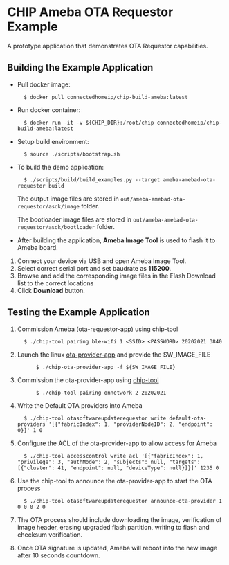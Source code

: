 # CHIP Ameba OTA Requestor Example

A prototype application that demonstrates OTA Requestor capabilities.

## Building the Example Application

-   Pull docker image:

          $ docker pull connectedhomeip/chip-build-ameba:latest

-   Run docker container:

          $ docker run -it -v ${CHIP_DIR}:/root/chip connectedhomeip/chip-build-ameba:latest

-   Setup build environment:

          $ source ./scripts/bootstrap.sh

-   To build the demo application:

          $ ./scripts/build/build_examples.py --target ameba-amebad-ota-requestor build

    The output image files are stored in
    `out/ameba-amebad-ota-requestor/asdk/image` folder.

    The bootloader image files are stored in
    `out/ameba-amebad-ota-requestor/asdk/bootloader` folder.

-   After building the application, **Ameba Image Tool** is used to flash it to
    Ameba board.

1. Connect your device via USB and open Ameba Image Tool.
2. Select correct serial port and set baudrate as **115200**.
3. Browse and add the corresponding image files in the Flash Download list to
   the correct locations
4. Click **Download** button.

## Testing the Example Application

1.  Commission Ameba (ota-requestor-app) using chip-tool

          $ ./chip-tool pairing ble-wifi 1 <SSID> <PASSWORD> 20202021 3840

2.  Launch the linux [ota-provider-app](../../ota-provider-app/linux) and
    provide the SW_IMAGE_FILE

              $ ./chip-ota-provider-app -f ${SW_IMAGE_FILE}

3.  Commission the ota-provider-app using
    [chip-tool](https://github.com/project-chip/connectedhomeip/tree/master/examples/chip-tool)

              $ ./chip-tool pairing onnetwork 2 20202021

4.  Write the Default OTA providers into Ameba

          $ ./chip-tool otasoftwareupdaterequestor write default-ota-providers '[{"fabricIndex": 1, "providerNodeID": 2, "endpoint": 0}]' 1 0

5.  Configure the ACL of the ota-provider-app to allow access for Ameba

          $ ./chip-tool accesscontrol write acl '[{"fabricIndex": 1, "privilege": 3, "authMode": 2, "subjects": null, "targets": [{"cluster": 41, "endpoint": null, "deviceType": null}]}]' 1235 0

6.  Use the chip-tool to announce the ota-provider-app to start the OTA process

          $ ./chip-tool otasoftwareupdaterequestor announce-ota-provider 1 0 0 0 2 0

7.  The OTA process should include downloading the image, verification of image
    header, erasing upgraded flash partition, writing to flash and checksum
    verification.

8) Once OTA signature is updated, Ameba will reboot into the new image after 10
   seconds countdown.
